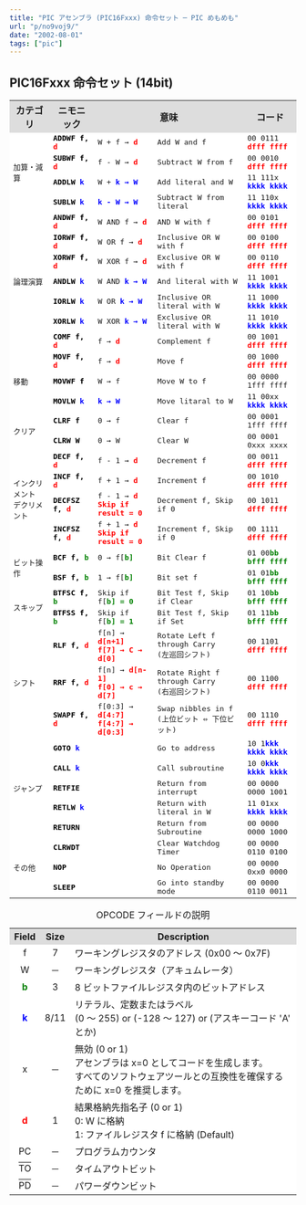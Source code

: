 ```yaml
---
title: "PIC アセンブラ (PIC16Fxxx) 命令セット ─ PIC めもめも"
url: "p/no9voj9/"
date: "2002-08-01"
tags: ["pic"]
---
```


<style>
  table.code td {
    font-family: monospace;
  }
  table.code span.strong {
    color: black;
    font-weight: bolder;
  }
  td.c { text-align: center; }
  td { background: white; }
  th { background: #ddd; }
  span.lit { color: blue; font-weight: bolder; }
  span.dest { color: red; font-weight: bolder; }
  span.bit { color: green; font-weight: bolder; }
</style>

<h2>PIC16Fxxx 命令セット (14bit)</h2>
<table class="code" align="center">
	<tr>
		<th>カテゴリ</th><th>ニモニック</th><th colspan="2">意味</th><th>コード</th>
	</tr>
	<tr>
		<td class="namec" rowspan="4">加算・減算</td>
		<td><span class="strong">ADDWF<span> f, <span class="dest">d<span></td>
		<td>W + f → <span class="dest">d<span></td>
		<td>Add W and f</td>
		<td>00 0111 <span class="dest">d<span>fff ffff</td>
	</tr>
	<tr>
		<td><span class="strong">SUBWF<span> f, <span class="dest">d<span></td>
		<td>f - W → <span class="dest">d<span></td>
		<td>Subtract W from f</td>
		<td>00 0010 <span class="dest">d<span>fff ffff</td>
	</tr>
	<tr>
		<td><span class="strong">ADDLW<span> <span class="lit">k<span></td>
		<td>W + <span class="lit">k<span> → W</td>
		<td>Add literal and W</td>
		<td>11 111x <span class="lit">kkkk kkkk<span></td>
	</tr>
	<tr>
		<td><span class="strong">SUBLW<span> <span class="lit">k<span></td><td><span class="lit">k<span> - W → W</td>
		<td>Subtract W from literal</td>
		<td>11 110x <span class="lit">kkkk kkkk<span></td>
	</tr>
	<tr class="line"></tr>
	<tr>
		<td class="namec" rowspan="7">論理演算</td>
		<td><span class="strong">ANDWF<span> f, <span class="dest">d<span></td>
		<td>W AND f → <span class="dest">d<span></td>
		<td>AND W with f</td>
		<td>00 0101 <span class="dest">d<span>fff ffff</td>
	</tr>
	<tr>
		<td><span class="strong">IORWF<span> f, <span class="dest">d<span></td>
		<td>W OR f → <span class="dest">d<span></td>
		<td>Inclusive OR W with f</td>
		<td>00 0100 <span class="dest">d<span>fff ffff</td>
	</tr>
	<tr>
		<td><span class="strong">XORWF<span> f, <span class="dest">d<span></td>
		<td>W XOR f → <span class="dest">d<span></td>
		<td>Exclusive OR W with f</td>
		<td>00 0110 <span class="dest">d<span>fff ffff</td>
	</tr>
	<tr>
		<td><span class="strong">ANDLW<span> <span class="lit">k<span></td>
		<td>W AND <span class="lit">k<span> → W</td>
		<td>And literal with W</td>
		<td>11 1001 <span class="lit">kkkk kkkk<span></td>
	</tr>
	<tr>
		<td><span class="strong">IORLW<span> <span class="lit">k<span></td>
		<td>W OR <span class="lit">k<span> → W</td>
		<td>Inclusive OR literal with W</td>
		<td>11 1000 <span class="lit">kkkk kkkk<span></td>
	</tr>
	<tr>
		<td><span class="strong">XORLW<span> <span class="lit">k<span></td>
		<td>W XOR <span class="lit">k<span> → W</td>
		<td>Exclusive OR literal with W</td>
		<td>11 1010 <span class="lit">kkkk kkkk<span></td>
	</tr>
	<tr>
		<td><span class="strong">COMF<span> f, <span class="dest">d<span></td>
		<td>f → <span class="dest">d<span></td>
		<td>Complement f</td>
		<td>00 1001 <span class="dest">d<span>fff ffff</td>
	</tr>
	<tr class="line"></tr>
	<tr>
		<td class="namec" rowspan="3">移動</td>
		<td><span class="strong">MOVF<span> f, <span class="dest">d<span></td>
		<td>f → <span class="dest">d<span></td>
		<td>Move f</td>
		<td>00 1000 <span class="dest">d<span>fff ffff</td>
	</tr>
	<tr>
		<td><span class="strong">MOVWF<span> f</td>
		<td>W → f</td>
		<td>Move W to f</td>
		<td>00 0000 1fff ffff</td>
	</tr>
	<tr>
		<td><span class="strong">MOVLW<span> <span class="lit">k<span></td>
		<td><span class="lit">k<span> → W</td>
		<td>Move litaral to W</td>
		<td>11 00xx <span class="lit">kkkk kkkk<span></td>
	</tr>
	<tr class="line"></tr>
	<tr>
		<td class="namec" rowspan="2">クリア</td>
		<td><span class="strong">CLRF<span> f</td>
		<td>0 → f</td>
		<td>Clear f</td>
		<td>00 0001 1fff ffff</td>
	</tr>
	<tr>
		<td><span class="strong">CLRW<span> W</td>
		<td>0 → W</td>
		<td>Clear W</td>
		<td>00 0001 0xxx xxxx</td>
	</tr>
	<tr class="line"></tr>
	<tr>
		<td class="namec" rowspan="4">インクリメント<BR>デクリメント</td>
		<td><span class="strong">DECF<span> f, <span class="dest">d<span></td>
		<td>f - 1 → <span class="dest">d<span></td>
		<td>Decrement f</td>
		<td>00 0011 <span class="dest">d<span>fff ffff
	</tr>
	<tr>
		<td><span class="strong">INCF<span> f, <span class="dest">d<span></td>
		<td>f + 1 → <span class="dest">d<span></td>
		<td>Increment f</td>
		<td>00 1010 <span class="dest">d<span>fff ffff</td>
	</tr>
	<tr>
		<td><span class="strong">DECFSZ<span> f, <span class="dest">d<span></td>
		<td>f - 1 → <span class="dest">d<span><BR>Skip if result = 0</td>
		<td>Decrement f, Skip if 0</td>
		<td>00 1011 <span class="dest">d<span>fff ffff</td>
	</tr>
	<tr>
		<td><span class="strong">INCFSZ<span> f, <span class="dest">d<span></td>
		<td>f + 1 → <span class="dest">d<span><BR>Skip if result = 0</td>
		<td>Increment f, Skip if 0</td>
		<td>00 1111 <span class="dest">d<span>fff ffff</td>
	</tr>
	<tr class="line"></tr>
	<tr>
		<td class="namec" rowspan="2">ビット操作</td>
		<td><span class="strong">BCF<span> f, <span class="bit">b<span></td>
		<td>0 → f[<span class="bit">b<span>]</td>
		<td>Bit Clear f</td>
		<td>01 00<span class="bit">bb b<span>fff ffff<span>
	</tr>
	<tr>
		<td><span class="strong">BSF<span> f, <span class="bit">b<span></td>
		<td>1 → f[<span class="bit">b<span>]</td>
		<td>Bit set f</td>
		<td>01 01<span class="bit">bb b<span>fff ffff</td>
	</tr>
	<tr class="line"></tr>
	<tr>
		<td class="namec" rowspan="2">スキップ</td>
		<td><span class="strong">BTFSC<span> f, <span class="bit">b<span></td>
		<td>Skip if f[<span class="bit">b<span>] = 0</td>
		<td>Bit Test f, Skip if Clear</td>
		<td>01 10<span class="bit">bb b<span>fff ffff</td>
	</tr>
	<tr>
		<td><span class="strong">BTFSS<span> f, <span class="bit">b<span></td>
		<td>Skip if f[<span class="bit">b<span>] = 1</td>
		<td>Bit Test f, Skip if Set</td>
		<td>01 11<span class="bit">bb b<span>fff ffff</td>
	</tr>
	<tr class="line"></tr>
	<tr>
		<td class="namec" rowspan="3">シフト</td>
		<td><span class="strong">RLF<span> f, <span class="dest">d<span></td>
		<td>
			f[n] → <span class="dest">d<span>[n+1]<BR>
			f[7] → C → <span class="dest">d<span>[0]
		</td>
		<td>Rotate Left f through Carry<BR>(左巡回シフト)</td>
		<td>00 1101 <span class="dest">d<span>fff ffff</td>
	</tr>
	<tr>
		<td><span class="strong">RRF<span> f, <span class="dest">d<span></td>
		<td>
			f[n] → <span class="dest">d<span>[n-1]<BR>
			f[0] → c → <span class="dest">d<span>[7]
		</td>
		<td>Rotate Right f through Carry<BR>(右巡回シフト)</td>
		<td>00 1100 <span class="dest">d<span>fff ffff</td>
	</tr>
	<tr>
		<td><span class="strong">SWAPF<span> f, <span class="dest">d<span></td>
		<td>
			f[0:3] → <span class="dest">d<span>[4:7]<BR>
			f[4:7] → <span class="dest">d<span>[0:3]
		</td>
		<td>Swap nibbles in f<BR>(上位ビット ⇔ 下位ビット)</td>
		<td>00 1110 <span class="dest">d<span>fff ffff</td>
	</tr>
	<tr class="line"></tr>
	<tr>
		<td class="namec" rowspan="5">ジャンプ</td>
		<td><span class="strong">GOTO<span> <span class="lit">k<span></td>
		<td></td>
		<td>Go to address</td>
		<td>10 1<span class="lit">kkk kkkk kkkk<span>
	</tr>
	<tr>
		<td><span class="strong">CALL<span> <span class="lit">k<span></td>
		<td></td>
		<td>Call subroutine</td>
		<td>10 0<span class="lit">kkk kkkk kkkk<span></td>
	</tr>
	<tr>
		<td><span class="strong">RETFIE<span></td>
		<td></td>
		<td>Return from interrupt</td>
		<td>00 0000 0000 1001</td>
	</tr>
	<tr>
		<td><span class="strong">RETLW<span> <span class="lit">k<span></td>
		<td></td>
		<td>Return with literal in W</td>
		<td>11 01xx <span class="lit">kkkk kkkk<span></td>
	</tr>
	<tr>
		<td><span class="strong">RETURN<span></td>
		<td></td>
		<td>Return from Subroutine</td>
		<td>00 0000 0000 1000</td>
	</tr>
	<tr class="line"></tr>
	<tr>
		<td class="namec" rowspan="3">その他</td>
		<td><span class="strong">CLRWDT<span></td>
		<td></td>
		<td>Clear Watchdog Timer</td>
		<td>00 0000 0110 0100</td>
	</tr>
	<tr>
		<td><span class="strong">NOP<span></td>
		<td></td>
		<td>No Operation</td>
		<td>00 0000 0xx0 0000</td>
	</tr>
	<tr>
		<td><span class="strong">SLEEP<span></td>
		<td></td>
		<td>Go into standby mode</td>
		<td>00 0000 0110 0011</td>
	</tr>
</table>

<table align="center">
  <caption>OPCODE フィールドの説明</caption>
	<tr>
		<TH>Field</TH><TH>Size</TH><TH>Description</TH>
	</tr>
	<tr>
		<td class="c">f</td><td class="c">7</td>
		<td>ワーキングレジスタのアドレス (0x00 ～ 0x7F)</td>
	</tr>
	<tr>
		<td class="c">W</td><td class="c">─</td>
		<td>ワーキングレジスタ（アキュムレータ）</td>
	</tr>
	<tr>
		<td class="c"><span class="bit">b<span></td><td class="c">3</td>
		<td>8 ビットファイルレジスタ内のビットアドレス</td>
	</tr>
	<tr>
		<td class="c"><span class="lit">k<span></td><td class="c">8/11</td>
		<td>
			リテラル、定数またはラベル<BR>
			(0 ～ 255) or (-128 ～ 127) or (アスキーコード 'A' とか)
		</td>
	</tr>
	<tr>
		<td class="c">x</td><td class="c">─</td>
		<td>
			無効 (0 or 1)<BR>
      アセンブラは x=0 としてコードを生成します。<br>
			すべてのソフトウェアツールとの互換性を確保するために x=0 を推奨します。
		</td>
	</tr>
	<tr>
		<td class="c"><span class="dest">d<span></td><td class="c">1</td>
		<td>
			結果格納先指名子 (0 or 1)<BR>
			0: W に格納<BR>
			1: ファイルレジスタ f に格納 (Default)
		</td>
	</tr>
	<tr>
		<td class="c">PC</td><td class="c">─</td>
		<td>プログラムカウンタ</td>
	</tr>
	<tr>
		<td class="c"><span style="text-decoration: overline;">TO<span></td><td class="c">─</td>
		<td>タイムアウトビット</td>
	</tr>
	<tr>
		<td class="c"><span style="text-decoration: overline;">PD<span></td><td class="c">─</td>
		<td>パワーダウンビット</td>
	</tr>
</table>

